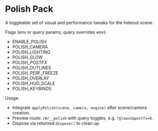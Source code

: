 # Polish Pack

A toggleable set of visual and performance tweaks for the hideout scene.

Flags (env or query params; query overrides env):
- ENABLE_POLISH
- POLISH_CAMERA
- POLISH_LIGHTING
- POLISH_GLOW
- POLISH_POSTFX
- POLISH_OUTLINES
- POLISH_PERF_FREEZE
- POLISH_OVERLAY
- POLISH_HUD_SCALE
- POLISH_KEYBINDS

Usage:
- Integrate `applyPolish(scene, camera, engine)` after scene/camera creation.
- Preview route: `/#/__polish` with query toggles, e.g. `?glow=1&postfx=0`.
- Dispose via returned `dispose()` to clean up.
